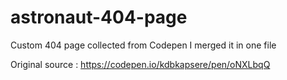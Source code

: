 # astronaut-404-page
Custom 404 page collected from Codepen
I merged it in one file

Original source : https://codepen.io/kdbkapsere/pen/oNXLbqQ 
